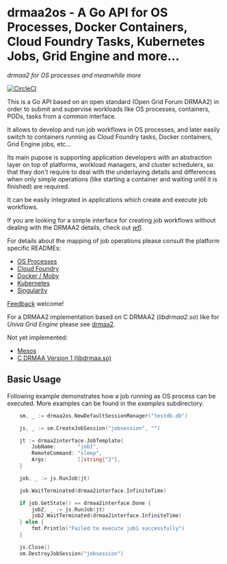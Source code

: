 # drmaa2os - A Go API for OS Processes, Docker Containers, Cloud Foundry Tasks, Kubernetes Jobs, Grid Engine and more...

_drmaa2 for OS processes and meanwhile more_

[![CircleCI](https://circleci.com/gh/dgruber/drmaa2os.svg?style=svg)](https://circleci.com/gh/dgruber/drmaa2os)

This is a Go API based on an open standard (Open Grid Forum DRMAA2) in order to submit and
supervise workloads like OS processes, containers, PODs, tasks from a common interface.

It allows to develop and run job workflows in OS processes, and later easily switch to 
containers running as Cloud Foundry tasks, Docker containers, Grid Engine jobs, etc...

Its main pupose is supporting application developers with an abstraction layer on top of 
platforms, workload managers, and cluster schedulers, so that they don't require to deal
with the underlaying details and differences when only simple operations (like starting 
a container and waiting until it is finished) are required. 

It can be easily integrated in applications which create and execute job workflows.

If you are looking for a simple interface for creating job workflows without dealing
with the DRMAA2 details, check out [*wfl*](https://github.com/dgruber/wfl).

For details about the mapping of job operations please consult the platform specific READMEs:

  * [OS Processes](pkg/jobtracker/simpletracker/README.md)
  * [Cloud Foundry](pkg/jobtracker/cftracker/README.md)
  * [Docker / Moby](pkg/jobtracker/dockertracker/README.md)
  * [Kubernetes](pkg/jobtracker/kubernetestracker/README.md)
  * [Singularity](pkg/jobtracker/singularity/README.md)

[Feedback](mailto:info@gridengine.eu) welcome!

For a DRMAA2 implementation based on C DRMAA2 (_libdrmaa2.so_) like for *Univa Grid Engine* please
see [drmaa2](https://github.com/dgruber/drmaa2).

Not yet implemented:

  * [Mesos](pkg/jobtracker/mesostracker/README.md)
  * [C DRMAA Version 1 (libdrmaa.so)](pkg/jobtracker/libdrmaa/README.md)

## Basic Usage

Following example demonstrates how a job running as OS process can be executed. More examples can be found in the _examples_ subdirectory. 

```go
	sm, _ := drmaa2os.NewDefaultSessionManager("testdb.db")

	js, _ := sm.CreateJobSession("jobsession", "")

	jt := drmaa2interface.JobTemplate{
		JobName:       "job1",
		RemoteCommand: "sleep",
		Args:          []string{"2"},
	}

	job, _ := js.RunJob(jt)

	job.WaitTerminated(drmaa2interface.InfiniteTime)

	if job.GetState() == drmaa2interface.Done {
		job2, _ := js.RunJob(jt)
		job2.WaitTerminated(drmaa2interface.InfiniteTime)
	} else {
		fmt.Println("Failed to execute job1 successfully")
	}

	js.Close()
	sm.DestroyJobSession("jobsession")
```





